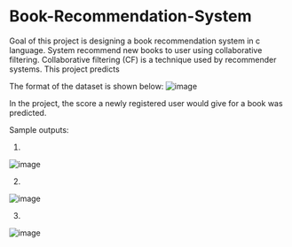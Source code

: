# Book-Recommendation-System

Goal of this project is designing a book recommendation system in c language. System recommend new books to user using collaborative filtering.
Collaborative filtering (CF) is a technique used by recommender systems. This project predicts 

The format of the dataset is shown below: 
![image](https://user-images.githubusercontent.com/61665957/113282603-d434c800-92ef-11eb-97bf-1d7b81bef1de.png)

In the project, the score a newly registered user would give for a book was predicted. 

Sample outputs:

1. 
![image](https://user-images.githubusercontent.com/61665957/113283663-3e01a180-92f1-11eb-8b8b-808aafbfae82.png)

2.
![image](https://user-images.githubusercontent.com/61665957/113283727-55408f00-92f1-11eb-9a52-0c76b9050e97.png)

3.
![image](https://user-images.githubusercontent.com/61665957/113283557-190d2e80-92f1-11eb-8b09-ac7f07669cdf.png)







